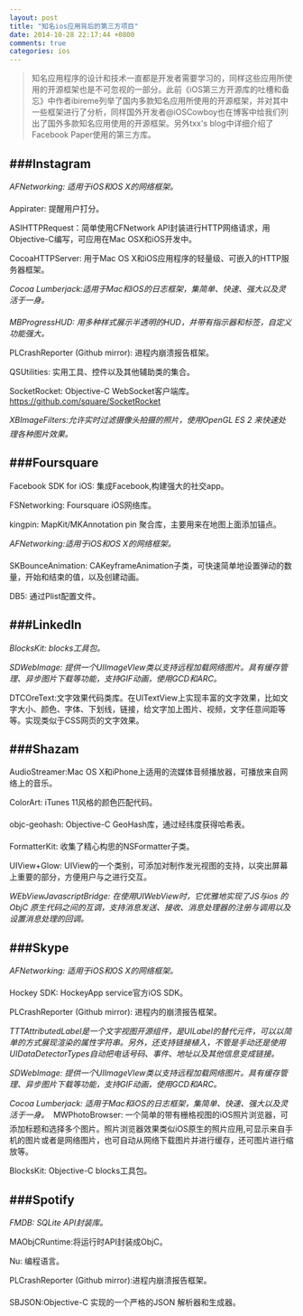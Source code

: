```yaml
---
layout: post
title: "知名ios应用背后的第三方项目"
date: 2014-10-28 22:17:44 +0800
comments: true
categories: ios
---
```

>知名应用程序的设计和技术一直都是开发者需要学习的，同样这些应用所使用的开源框架也是不可忽视的一部分。此前《iOS第三方开源库的吐槽和备忘》中作者ibireme列举了国内多款知名应用所使用的开源框架，并对其中一些框架进行了分析，同样国外开发者@iOSCowboy也在博客中给我们列出了国外多款知名应用使用的开源框架。另外txx's blog中详细介绍了Facebook Paper使用的第三方库。 
 
###Instagram
---
_AFNetworking: 适用于iOS和OS X的网络框架。_

Appirater: 提醒用户打分。

ASIHTTPRequest：简单使用CFNetwork API封装进行HTTP网络请求，用Objective-C编写，可应用在Mac OSX和iOS开发中。

CocoaHTTPServer: 用于Mac OS X和iOS应用程序的轻量级、可嵌入的HTTP服务器框架。

_Cocoa Lumberjack:适用于Mac和iOS的日志框架，集简单、快速、强大以及灵活于一身。_

_MBProgressHUD: 用多种样式展示半透明的HUD，并带有指示器和标签，自定义功能强大。_

PLCrashReporter (Github mirror): 进程内崩溃报告框架。

QSUtilities: 实用工具、控件以及其他辅助类的集合。

SocketRocket: Objective-C WebSocket客户端库。 https://github.com/square/SocketRocket

_XBImageFilters:允许实时过滤摄像头拍摄的照片，使用OpenGL ES 2 来快速处理各种图片效果。_
 
 <!--more-->
 
###Foursquare 
---
Facebook SDK for iOS: 集成Facebook,构建强大的社交app。

FSNetworking: Foursquare iOS网络库。

kingpin: MapKit/MKAnnotation pin 聚合库，主要用来在地图上面添加锚点。

_AFNetworking:适用于iOS和OS X的网络框架。_

SKBounceAnimation: CAKeyframeAnimation子类，可快速简单地设置弹动的数量，开始和结束的值，以及创建动画。 

DB5: 通过Plist配置文件。
 
###LinkedIn
---
_BlocksKit: blocks工具包。_

_SDWebImage: 提供一个UIImageVIew类以支持远程加载网络图片。具有缓存管理、异步图片下载等功能，支持GIF动画，使用GCD和ARC。_

DTCOreText:文字效果代码类库。在UITextView上实现丰富的文字效果，比如文字大小、颜色、字体、下划线，链接，给文字加上图片、视频，文字任意间距等等。实现类似于CSS网页的文字效果。
 
###Shazam
---
AudioStreamer:Mac OS X和iPhone上适用的流媒体音频播放器，可播放来自网络上的音乐。

ColorArt: iTunes 11风格的颜色匹配代码。

objc-geohash: Objective-C GeoHash库，通过经纬度获得哈希表。

FormatterKit: 收集了精心构思的NSFormatter子类。

UIView+Glow: UIView的一个类别，可添加对制作发光视图的支持，以突出屏幕上重要的部分，方便用户与之进行交互。

_WEbViewJavascriptBridge: 在使用UIWebView时，它优雅地实现了JS与ios 的ObjC 原生代码之间的互调，支持消息发送、接收、消息处理器的注册与调用以及设置消息处理的回调。_
 
###Skype
---
_AFNetworking: 适用于iOS和OS X的网络框架。_

Hockey SDK: HockeyApp service官方iOS SDK。

PLCrashReporter (Github mirror): 进程内的崩溃报告框架。

_TTTAttributedLabel是一个文字视图开源组件，是UILabel的替代元件，可以以简单的方式展现渲染的属性字符串。另外，还支持链接植入，不管是手动还是使用UIDataDetectorTypes自动把电话号码、事件、地址以及其他信息变成链接。_

_SDWebImage: 提供一个UIImageVIew类以支持远程加载网络图片。具有缓存管理、异步图片下载等功能，支持GIF动画，使用GCD和ARC。_

_Cocoa Lumberjack: 适用于Mac和iOS的日志框架，集简单、快速、强大以及灵活于一身。_

MWPhotoBrowser: 一个简单的带有栅格视图的iOS照片浏览器，可添加标题和选择多个图片。照片浏览器效果类似iOS原生的照片应用,可显示来自手机的图片或者是网络图片，也可自动从网络下载图片并进行缓存，还可图片进行缩放等。

BlocksKit: Objective-C blocks工具包。
 
###Spotify
---
_FMDB: SQLite API封装库。_

MAObjCRuntime:将运行时API封装成ObjC。

Nu: 编程语言。

PLCrashReporter (Github mirror):进程内崩溃报告框架。

SBJSON:Objective-C 实现的一个严格的JSON 解析器和生成器。